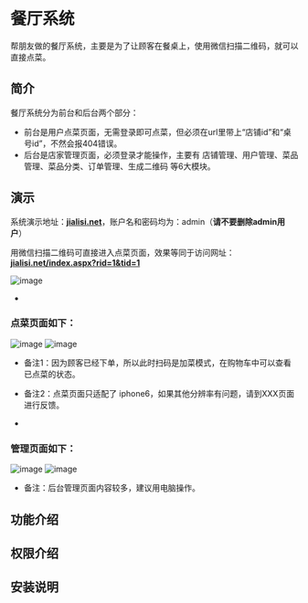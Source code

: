 # 餐厅系统

帮朋友做的餐厅系统，主要是为了让顾客在餐桌上，使用微信扫描二维码，就可以直接点菜。

## 简介

餐厅系统分为前台和后台两个部分：

- 前台是用户点菜页面，无需登录即可点菜，但必须在url里带上“店铺id”和“桌号id”，不然会报404错误。
- 后台是店家管理页面，必须登录才能操作，主要有 店铺管理、用户管理、菜品管理、菜品分类、订单管理、生成二维码 等6大模块。

## 演示

系统演示地址：[**jialisi.net**](http://jialisi.net)，账户名和密码均为：admin（**请不要删除admin用户**）

用微信扫描二维码可直接进入点菜页面，效果等同于访问网址：[**jialisi.net/index.aspx?rid=1&tid=1**](http://jialisi.net/Index.aspx?rid=1&tid=1)

![image](https://github.com/stone0090/CateringSystem/blob/master/menu_rid1_tid1.jpg)

-

### 点菜页面如下：

![image](https://github.com/stone0090/CateringSystem/blob/master/menu_1.png)
![image](https://github.com/stone0090/CateringSystem/blob/master/menu_2.png)

- 备注1：因为顾客已经下单，所以此时扫码是加菜模式，在购物车中可以查看已点菜的状态。

- 备注2：点菜页面只适配了 iphone6，如果其他分辨率有问题，请到XXX页面进行反馈。

-

### 管理页面如下：

![image](https://github.com/stone0090/CateringSystem/blob/master/background_1.jpg)
![image](https://github.com/stone0090/CateringSystem/blob/master/background_2.jpg)

- 备注：后台管理页面内容较多，建议用电脑操作。

## 功能介绍

## 权限介绍

## 安装说明


